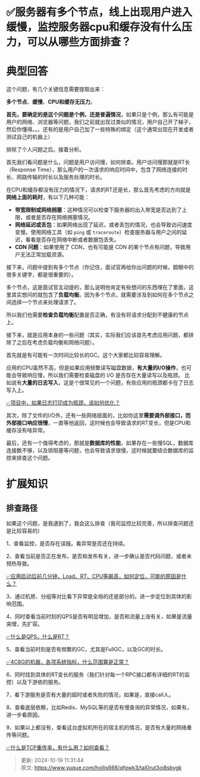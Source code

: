 # ✅服务器有多个节点，线上出现用户进入缓慢，监控服务器cpu和缓存没有什么压力，可以从哪些方面排查？

# 典型回答


这个问题，有几个关键信息需要提取出来：



**多个节点**、**缓慢**、**CPU和缓存无压力**。



**首先，要确定的是这个问题是个例，还是普遍情况**，如果只是个例，那么有可能是用户的网络、浏览器等问题，我们之前就出现过类似的情况，用户自己开了梯子，然后你懂得。。。还有的是用户自己加了一些特殊的绑定（这个通常出现在开发或者测试自己的机器上）



排除了个人问题之后。接着分析。



首先我们看问题是什么，问题是用户访问慢，如何排查。用户访问慢那就是RT长（Response Time），那么用户的一次请求的响应时间中，包含了网络连接的时长、网路传输的时长以及服务处理的时长。



在CPU和缓存都没有压力的情况下，请求的RT还是长，那么首先考虑的方向就是**网络上面的耗时**，有以下几种可能：



+ **带宽限制或网络拥塞**：这种情况可以检查下服务器的出入带宽是否达到了上限，或者是否存在网络拥塞情况。
+ **网络延迟或丢包**：如果网络出现了延迟，或者丢包的情况，也会导致访问速度变慢。使用网络工具（如 `ping` 或 `traceroute`）检查服务器与用户之间的延迟，看看是否存在网络中断或者数据包丢失。
+ **CDN 问题**：如果使用了 CDN，也有可能是 CDN 的某个节点有问题，导致用户无法正常加载资源。



接下来，问题中提到有多个节点（你记住，面试官再给你出问题的时候，题眼中的很多关键字，都是很重要的）。



多个节点，这是面试官主动提的，那么说明他肯定有些想问的东西埋在了里面，这里其实想问的就包含了**负载均衡**。因为多个节点，就需要涉及到如何在多个节点之间选择一个节点来处理请求了。



 所以我们也需要**检查负载均衡**配置是否正确，有没有将请求分配到不健康的节点上。  



接下来，就是应用本身的一些问题（其实，实际我们应该首先考虑应用问题，都排除了之后在考虑负载均衡和网络问题）。



首先就是有可能有一次时间比较长的GC。这个大家都比较容易理解。



应用的CPU虽然不高，但是如果应用频繁读写磁盘数据，**有大量的I/O操作**，也可能会导致响应慢，所以我们需要检查磁盘的 I/O 是否存在大量读写以及瓶颈。  比如说有**大量的日志写入**，这是个很常见的一个问题，有些应用的瓶颈都卡在了日志写入上。



[✅项目中，如果日志打印成为瓶颈，该如何优化？](https://www.yuque.com/hollis666/qfgwk3/bikxuiiqn5u7seva)



其次，除了文件的I/O外，还有一些网络层面的，比如你这里**需要调外部接口，而外部接口响应很慢**，一直等他返回，这时候也会导致请求的RT变长，但是CPU和缓存没有啥异常。



最后，还有一个值得考虑的，那就是**数据库的性能**，如果存在一些慢SQL，数据库连接数不够，以及锁阻塞等问题，也会导致请求很慢，这时候就要结合数据库的监控来排查这个问题。





# 扩展知识


## 排查路径


如果这个问题，是我遇到了，我会这么排查（我司监控比较完善，所以排查问题还是比较容易的）



1、查看监控，是否存在误报。看异常是否还在持续。

2、查看当前是否正在发布，是否和发布有关，进一步确认是否代码问题，或者未预热导致。



[✅应用启动后前几分钟，Load、RT、CPU等飙高，如何定位，可能的原因是什么？](https://www.yuque.com/hollis666/qfgwk3/we92mtmze7gd58ct)



3、通过机房、分组等对比看下异常是全局的还是部分的。进一步定位到具体的影响范围。

4、同时查看当前时刻的QPS是否有明显增加，是否和流量上涨有关，如果是流量突增，先扩容。



[✅什么是QPS，什么是RT？](https://www.yuque.com/hollis666/qfgwk3/hr5913)



5、查看当前时刻是否有频繁的GC，尤其是FullGC，以及GC的时长。



[✅4C8G的机器，各项系统指标，什么范围算是正常？](https://www.yuque.com/hollis666/qfgwk3/pt58t4z58614u4z0)



6、同时找到具体的RT变长的服务（我们针对每一个RPC接口都有详细的RT的监控）以及下游依的服务。

7、看下游服务是否有大量的超时或者失败的情况，如果是，直接call人。

8、查看底层依赖，比如Redis、MySQL等的是否有慢查询的异常情况，如果有，进一步看原因。

9、如果以上都没有，查看这台虚拟机所在的宿主机的情况，是否有大量的网络重传等问题。



[✅什么是TCP重传率，有什么用？如何查看？](https://www.yuque.com/hollis666/qfgwk3/tk8w4sg1gw9cd0gg)







> 更新: 2024-10-19 11:31:44  
> 原文: <https://www.yuque.com/hollis666/qfgwk3/tal0rut3oi8sbygk>